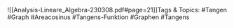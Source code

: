 
![[Analysis-Lineare_Algebra-230308.pdf#page=21]]Tags & Topics:
   #Tangen
   #Graph
   #Areacosinus
   #Tangens-Funktion
   #Graphen
   #Tangens